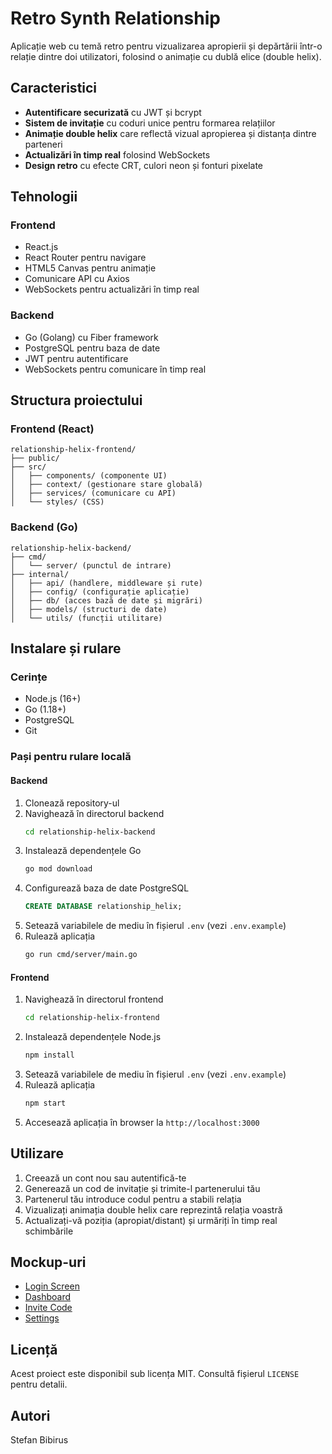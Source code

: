 # Retro Synth Relationship

Aplicație web cu temă retro pentru vizualizarea apropierii și depărtării într-o relație dintre doi utilizatori, folosind o animație cu dublă elice (double helix).

## Caracteristici

- **Autentificare securizată** cu JWT și bcrypt
- **Sistem de invitație** cu coduri unice pentru formarea relațiilor
- **Animație double helix** care reflectă vizual apropierea și distanța dintre parteneri
- **Actualizări în timp real** folosind WebSockets
- **Design retro** cu efecte CRT, culori neon și fonturi pixelate

## Tehnologii

### Frontend
- React.js
- React Router pentru navigare
- HTML5 Canvas pentru animație
- Comunicare API cu Axios
- WebSockets pentru actualizări în timp real

### Backend
- Go (Golang) cu Fiber framework
- PostgreSQL pentru baza de date
- JWT pentru autentificare
- WebSockets pentru comunicare în timp real

## Structura proiectului

### Frontend (React)
```
relationship-helix-frontend/
├── public/
├── src/
│   ├── components/ (componente UI)
│   ├── context/ (gestionare stare globală)
│   ├── services/ (comunicare cu API)
│   └── styles/ (CSS)
```

### Backend (Go)
```
relationship-helix-backend/
├── cmd/
│   └── server/ (punctul de intrare)
├── internal/
│   ├── api/ (handlere, middleware și rute)
│   ├── config/ (configurație aplicație)
│   ├── db/ (acces bază de date și migrări)
│   ├── models/ (structuri de date)
│   └── utils/ (funcții utilitare)
```

## Instalare și rulare

### Cerințe
- Node.js (16+)
- Go (1.18+)
- PostgreSQL
- Git

### Pași pentru rulare locală

#### Backend
1. Clonează repository-ul
2. Navighează în directorul backend
   ```bash
   cd relationship-helix-backend
   ```
3. Instalează dependențele Go
   ```bash
   go mod download
   ```
4. Configurează baza de date PostgreSQL
   ```sql
   CREATE DATABASE relationship_helix;
   ```
5. Setează variabilele de mediu în fișierul `.env` (vezi `.env.example`)
6. Rulează aplicația
   ```bash
   go run cmd/server/main.go
   ```

#### Frontend
1. Navighează în directorul frontend
   ```bash
   cd relationship-helix-frontend
   ```
2. Instalează dependențele Node.js
   ```bash
   npm install
   ```
3. Setează variabilele de mediu în fișierul `.env` (vezi `.env.example`)
4. Rulează aplicația
   ```bash
   npm start
   ```
5. Accesează aplicația în browser la `http://localhost:3000`

## Utilizare

1. Creează un cont nou sau autentifică-te
2. Generează un cod de invitație și trimite-l partenerului tău
3. Partenerul tău introduce codul pentru a stabili relația
4. Vizualizați animația double helix care reprezintă relația voastră
5. Actualizați-vă poziția (apropiat/distant) și urmăriți în timp real schimbările

## Mockup-uri

- [Login Screen](/mockups/login-mockup.svg)
- [Dashboard](/mockups/dashboard-mockup.svg)
- [Invite Code](/mockups/invite-code-mockup.svg)
- [Settings](/mockups/settings-mockup.svg)

## Licență

Acest proiect este disponibil sub licența MIT. Consultă fișierul `LICENSE` pentru detalii.

## Autori

Stefan Bibirus
